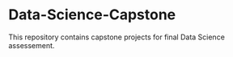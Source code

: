 # Data-Science-Capstone
This repository contains capstone projects for final Data Science assessement.
